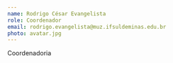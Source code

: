 ```yaml
---
name: Rodrigo César Evangelista
role: Coordenador
email: rodrigo.evangelista@muz.ifsuldeminas.edu.br
photo: avatar.jpg
---
```

Coordenadoria
